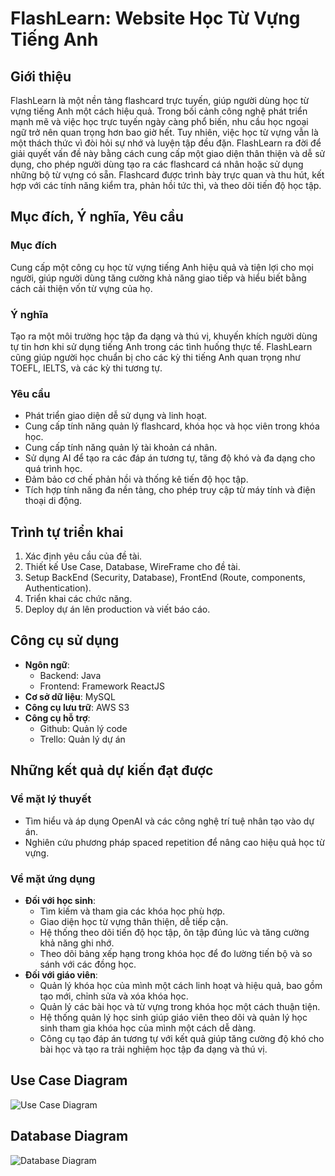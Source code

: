 # FlashLearn: Website Học Từ Vựng Tiếng Anh

## Giới thiệu

FlashLearn là một nền tảng flashcard trực tuyến, giúp người dùng học từ vựng tiếng Anh một cách hiệu quả. Trong bối cảnh công nghệ phát triển mạnh mẽ và việc học trực tuyến ngày càng phổ biến, nhu cầu học ngoại ngữ trở nên quan trọng hơn bao giờ hết. Tuy nhiên, việc học từ vựng vẫn là một thách thức vì đòi hỏi sự nhớ và luyện tập đều đặn. FlashLearn ra đời để giải quyết vấn đề này bằng cách cung cấp một giao diện thân thiện và dễ sử dụng, cho phép người dùng tạo ra các flashcard cá nhân hoặc sử dụng những bộ từ vựng có sẵn. Flashcard được trình bày trực quan và thu hút, kết hợp với các tính năng kiểm tra, phản hồi tức thì, và theo dõi tiến độ học tập.

## Mục đích, Ý nghĩa, Yêu cầu

### Mục đích
Cung cấp một công cụ học từ vựng tiếng Anh hiệu quả và tiện lợi cho mọi người, giúp người dùng tăng cường khả năng giao tiếp và hiểu biết bằng cách cải thiện vốn từ vựng của họ.

### Ý nghĩa
Tạo ra một môi trường học tập đa dạng và thú vị, khuyến khích người dùng tự tin hơn khi sử dụng tiếng Anh trong các tình huống thực tế. FlashLearn cũng giúp người học chuẩn bị cho các kỳ thi tiếng Anh quan trọng như TOEFL, IELTS, và các kỳ thi tương tự.

### Yêu cầu
- Phát triển giao diện dễ sử dụng và linh hoạt.
- Cung cấp tính năng quản lý flashcard, khóa học và học viên trong khóa học.
- Cung cấp tính năng quản lý tài khoản cá nhân.
- Sử dụng AI để tạo ra các đáp án tương tự, tăng độ khó và đa dạng cho quá trình học.
- Đảm bảo cơ chế phản hồi và thống kê tiến độ học tập.
- Tích hợp tính năng đa nền tảng, cho phép truy cập từ máy tính và điện thoại di động.

## Trình tự triển khai

1. Xác định yêu cầu của đề tài.
2. Thiết kế Use Case, Database, WireFrame cho đề tài.
3. Setup BackEnd (Security, Database), FrontEnd (Route, components, Authentication).
4. Triển khai các chức năng.
5. Deploy dự án lên production và viết báo cáo.

## Công cụ sử dụng

- **Ngôn ngữ**:
  - Backend: Java
  - Frontend: Framework ReactJS
- **Cơ sở dữ liệu**: MySQL
- **Công cụ lưu trữ**: AWS S3
- **Công cụ hỗ trợ**:
  - Github: Quản lý code
  - Trello: Quản lý dự án

## Những kết quả dự kiến đạt được

### Về mặt lý thuyết
- Tìm hiểu và áp dụng OpenAI và các công nghệ trí tuệ nhân tạo vào dự án.
- Nghiên cứu phương pháp spaced repetition để nâng cao hiệu quả học từ vựng.

### Về mặt ứng dụng
- **Đối với học sinh**:
  - Tìm kiếm và tham gia các khóa học phù hợp.
  - Giao diện học từ vựng thân thiện, dễ tiếp cận.
  - Hệ thống theo dõi tiến độ học tập, ôn tập đúng lúc và tăng cường khả năng ghi nhớ.
  - Theo dõi bảng xếp hạng trong khóa học để đo lường tiến bộ và so sánh với các đồng học.
- **Đối với giáo viên**:
  - Quản lý khóa học của mình một cách linh hoạt và hiệu quả, bao gồm tạo mới, chỉnh sửa và xóa khóa học.
  - Quản lý các bài học và từ vựng trong khóa học một cách thuận tiện.
  - Hệ thống quản lý học sinh giúp giáo viên theo dõi và quản lý học sinh tham gia khóa học của mình một cách dễ dàng.
  - Công cụ tạo đáp án tương tự với kết quả giúp tăng cường độ khó cho bài học và tạo ra trải nghiệm học tập đa dạng và thú vị.

## Use Case Diagram
![Use Case Diagram](https://github.com/Trong-Nguyen-DT/FlashLearn/assets/103616323/49e86fd3-9c1e-471a-a170-854d5e423a29)

## Database Diagram
![Database Diagram](https://github.com/Trong-Nguyen-DT/FlashLearn/assets/103616323/ef631e85-4dad-455d-bf53-4c91620ad5f7)
